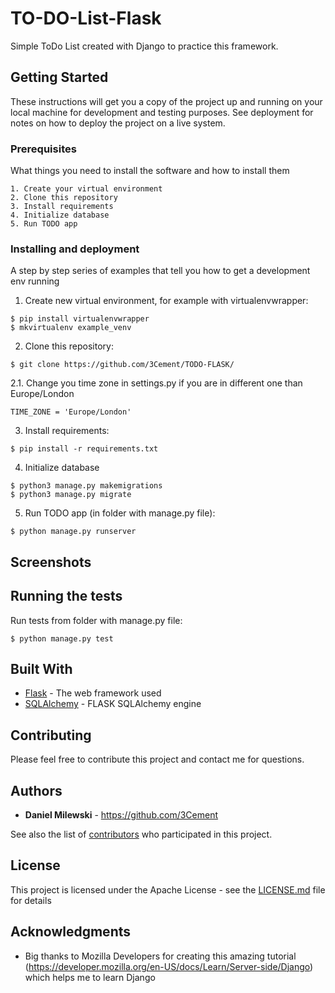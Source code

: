 # TO-DO-List-Flask

Simple ToDo List created with Django to practice this framework.

## Getting Started

These instructions will get you a copy of the project up and running on your local machine for development and testing purposes. See deployment for notes on how to deploy the project on a live system.

### Prerequisites

What things you need to install the software and how to install them

```
1. Create your virtual environment
2. Clone this repository
3. Install requirements
4. Initialize database
5. Run TODO app
```

### Installing and deployment

A step by step series of examples that tell you how to get a development env running

1. Create new virtual environment, for example with virtualenvwrapper:

```
$ pip install virtualenvwrapper
$ mkvirtualenv example_venv
```

2. Clone this repository:

```
$ git clone https://github.com/3Cement/TODO-FLASK/
```
2.1. Change you time zone in settings.py if you are in different one than Europe/London

```
TIME_ZONE = 'Europe/London'
```

3. Install requirements:

```
$ pip install -r requirements.txt
```

4. Initialize database

```
$ python3 manage.py makemigrations
$ python3 manage.py migrate
```

5. Run TODO app (in folder with manage.py file):

```
$ python manage.py runserver
```
## Screenshots

## Running the tests

Run tests from folder with manage.py file:

```
$ python manage.py test
```

## Built With

* [Flask](http://flask.pocoo.org/) - The web framework used
* [SQLAlchemy](http://flask-sqlalchemy.pocoo.org/2.3/) - FLASK SQLAlchemy engine

## Contributing

Please feel free to contribute this project and contact me for questions.

## Authors

* **Daniel Milewski** - https://github.com/3Cement

See also the list of [contributors](https://github.com/3Cement/TODO-FLASK/graphs/contributors) who participated in this project.

## License

This project is licensed under the Apache License - see the [LICENSE.md](LICENSE.md) file for details

## Acknowledgments

* Big thanks to Mozilla Developers for creating this amazing tutorial (https://developer.mozilla.org/en-US/docs/Learn/Server-side/Django) which helps me to learn Django
